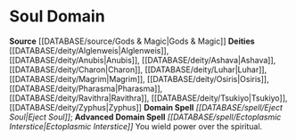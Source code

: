 ﻿---
advanced_apocryphal_spell: null
advanced_domain_spell: '[[DATABASE/spell/Ectoplasmic Interstice|Ectoplasmic Interstice]]'
apocryphal_spell: null
deity:
- '[[DATABASE/deity/Alglenweis|Alglenweis]]'
- '[[DATABASE/deity/Anubis|Anubis]]'
- '[[DATABASE/deity/Ashava|Ashava]]'
- '[[DATABASE/deity/Charon|Charon]]'
- '[[DATABASE/deity/Luhar|Luhar]]'
- '[[DATABASE/deity/Magrim|Magrim]]'
- '[[DATABASE/deity/Osiris|Osiris]]'
- '[[DATABASE/deity/Pharasma|Pharasma]]'
- '[[DATABASE/deity/Ravithra|Ravithra]]'
- '[[DATABASE/deity/Tsukiyo|Tsukiyo]]'
- '[[DATABASE/deity/Zyphus|Zyphus]]'
domain:
- '[[DATABASE/domain/Soul Domain|Soul]]'
domain_spell: '[[DATABASE/spell/Eject Soul|Eject Soul]]'
id: '51'
name: Soul Domain
rarity: Common
rus_type_level: null
source: '[[DATABASE/source/Gods & Magic|Gods & Magic]]'
trait: null
type: Domain

---
# Soul Domain

**Source** [[DATABASE/source/Gods & Magic|Gods & Magic]] 
**Deities** [[DATABASE/deity/Alglenweis|Alglenweis]], [[DATABASE/deity/Anubis|Anubis]], [[DATABASE/deity/Ashava|Ashava]], [[DATABASE/deity/Charon|Charon]], [[DATABASE/deity/Luhar|Luhar]], [[DATABASE/deity/Magrim|Magrim]], [[DATABASE/deity/Osiris|Osiris]], [[DATABASE/deity/Pharasma|Pharasma]], [[DATABASE/deity/Ravithra|Ravithra]], [[DATABASE/deity/Tsukiyo|Tsukiyo]], [[DATABASE/deity/Zyphus|Zyphus]]
**Domain Spell** _[[DATABASE/spell/Eject Soul|Eject Soul]]_; **Advanced Domain Spell** _[[DATABASE/spell/Ectoplasmic Interstice|Ectoplasmic Interstice]]_
You wield power over the spiritual.
